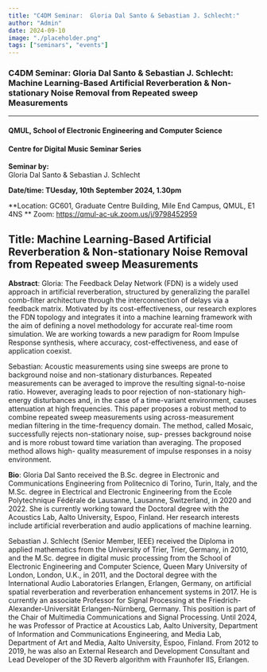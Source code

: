 ```yaml
---
title: "C4DM Seminar:  Gloria Dal Santo & Sebastian J. Schlecht:"
author: "Admin"
date: 2024-09-10
image: "./placeholder.png"
tags: ["seminars", "events"]
---
```


### C4DM Seminar: Gloria Dal Santo & Sebastian J. Schlecht: Machine Learning-Based Artificial Reverberation & Non-stationary Noise Removal from Repeated sweep Measurements
-----------------

#### QMUL, School of Electronic Engineering and Computer Science

#### Centre for Digital Music Seminar Series

**Seminar by:**   
   Gloria Dal Santo & Sebastian J. Schlecht

**Date/time:  TUesday, 10th September 2024, 1.30pm**

**Location: GC601, Graduate Centre Building, Mile End Campus, QMUL, E1 4NS **
Zoom: https://qmul-ac-uk.zoom.us/j/9798452959 


<b>Title</b>: Machine Learning-Based Artificial Reverberation & Non-stationary Noise Removal from Repeated sweep Measurements
-----------------

<b>Abstract</b>: 
Gloria: The Feedback Delay Network (FDN) is a widely used approach in artificial reverberation, structured by generalizing the parallel comb-filter architecture through the interconnection of delays via a feedback matrix. Motivated by its cost-effectiveness, our research explores the FDN topology and integrates it into a machine learning framework with the aim of defining a novel methodology for accurate real-time room simulation. We are working towards a new paradigm for Room Impulse Response synthesis, where accuracy, cost-effectiveness, and ease of application coexist.

Sebastian: Acoustic measurements using sine sweeps are prone to background noise and non-stationary disturbances.
Repeated measurements can be averaged to improve the resulting signal-to-noise ratio. However, averaging leads to poor
rejection of non-stationary high-energy disturbances and, in the case of a time-variant environment, causes attenuation at
high frequencies. This paper proposes a robust method to combine repeated sweep measurements using across-measurement
median filtering in the time-frequency domain. The method, called Mosaic, successfully rejects non-stationary noise, sup-
presses background noise and is more robust toward time variation than averaging. The proposed method allows high-
quality measurement of impulse responses in a noisy environment.

<b>Bio</b>: 
Gloria Dal Santo received the B.Sc. degree in Electronic and Communications Engineering from Politecnico di Torino, Turin, Italy, and the M.Sc. degree in Electrical and Electronic Engineering from the Ecole Polytechnique Fédérale de Lausanne, Lausanne, Switzerland, in 2020 and 2022. She is currently working toward the Doctoral degree with the Acoustics Lab, Aalto University, Espoo, Finland. Her research interests include artificial reverberation and audio applications of machine learning.

Sebastian J. Schlecht (Senior Member, IEEE) received the Diploma in applied mathematics from the University of Trier, Trier, Germany, in 2010, and the M.Sc. degree in digital music processing from the School of Electronic Engineering and Computer Science, Queen Mary University of London, London, U.K., in 2011, and the Doctoral degree with the International Audio Laboratories Erlangen, Erlangen, Germany, on artificial spatial reverberation and reverberation enhancement systems in 2017.
He is currently an associate Professor for Signal Processing at the Friedrich-Alexander-Universität Erlangen-Nürnberg, Germany. This position is part of the Chair of Multimedia Communications and Signal Processing. Until 2024, he was Professor of Practice at Acoustics Lab, Aalto University, Department of Information and Communications Engineering, and Media Lab, Department of Art and Media, Aalto University, Espoo, Finland. From 2012 to 2019, he was also an External Research and Development Consultant and Lead Developer of the 3D Reverb algorithm with Fraunhofer IIS, Erlangen.
